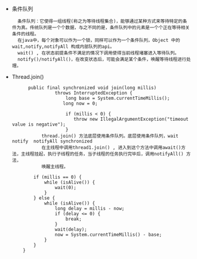 * 条件队列
        
        条件队列：它使得一组线程(称之为等待线程集合)，能够通过某种方式来等待特定的条件为真。传统队列是一个个数据，与之不同的是，条件队列中的元素是一个个正在等待相关条件的线程。
        在java中，每个对象可以作为一个锁，同样可以作为一个条件队列，Object 中的wait,notify,notifyAll 构成内部队列的api。
        wait() , 在状态前提条件不满足的情况下调用使得当前线程堵塞进入等待队列。
        notify()/notifyAll()，在改变状态后，可能会满足某个条件，唤醒等待线程进行处理。
    
* Thread.join()
            
            public final synchronized void join(long millis)
                      throws InterruptedException {
                          long base = System.currentTimeMillis();
                         long now = 0;
                 
                          if (millis < 0) {
                             throw new IllegalArgumentException("timeout value is negative");
                          }
                 thread.join() 方法底层使用条件队列。底层使用条件队列，wait  notify  notifyAll synchronized
                 在主线程中调用thread1.join() , 进入到这个方法中调用await()方法，主线程挂起，执行子线程的任务，当子线程的任务执行完毕后，调用notifyAll() 方法，
                 唤醒主线程。
                 
              if (millis == 0) {
                  while (isAlive()) {
                      wait(0);
                  }
              } else {
                  while (isAlive()) {
                      long delay = millis - now;
                      if (delay <= 0) {
                          break;
                      }
                      wait(delay);
                      now = System.currentTimeMillis() - base;
                  }
              }
          }
     
    